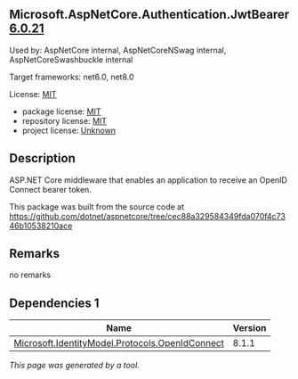 Microsoft.AspNetCore.Authentication.JwtBearer [6.0.21](https://www.nuget.org/packages/Microsoft.AspNetCore.Authentication.JwtBearer/6.0.21)
--------------------

Used by: AspNetCore internal, AspNetCoreNSwag internal, AspNetCoreSwashbuckle internal

Target frameworks: net6.0, net8.0

License: [MIT](../../../../licenses/mit) 

- package license: [MIT](https://licenses.nuget.org/MIT) 
- repository license: [MIT](https://github.com/dotnet/aspnetcore) 
- project license: [Unknown](https://asp.net/) 

Description
-----------
ASP.NET Core middleware that enables an application to receive an OpenID Connect bearer token.

This package was built from the source code at https://github.com/dotnet/aspnetcore/tree/cec88a329584349fda070f4c7346b10538210ace

Remarks
-----------
no remarks


Dependencies 1
-----------

|Name|Version|
|----------|:----|
|[Microsoft.IdentityModel.Protocols.OpenIdConnect](../../../../packages/nuget.org/microsoft.identitymodel.protocols.openidconnect/8.1.1)|8.1.1|

*This page was generated by a tool.*
